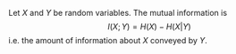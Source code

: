 Let $X$ and $Y$ be random variables. The mutual information is 
$$
I(X;Y)=H(X)-H(X|Y)
$$
i.e. the amount of information about $X$ conveyed by $Y$.

